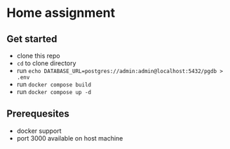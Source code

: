# Home assignment

## Get started

- clone this repo
- `cd` to clone directory
- run `echo DATABASE_URL=postgres://admin:admin@localhost:5432/pgdb > .env`
- run `docker compose build`
- run `docker compose up -d`

## Prerequesites

- docker support
- port 3000 available on host machine